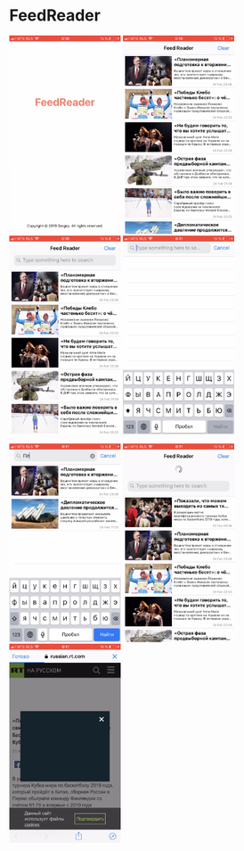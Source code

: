 # FeedReader

<p align="left">
  <img src="https://github.com/AkeyLaa/FeedReader/blob/master/Row/IMG_1518.PNG" width="200" title="hover text">
  <img src="https://github.com/AkeyLaa/FeedReader/blob/master/Row/IMG_1519.PNG" width="200" title="hover text">
  <img src="https://github.com/AkeyLaa/FeedReader/blob/master/Row/IMG_1520.PNG" width="200" title="hover text">
  <img src="https://github.com/AkeyLaa/FeedReader/blob/master/Row/IMG_1521.PNG" width="200" title="hover text">
</p>
<p align="left">
  <img src="https://github.com/AkeyLaa/FeedReader/blob/master/Row/IMG_1522.PNG" width="200" title="hover text">
  <img src="https://github.com/AkeyLaa/FeedReader/blob/master/Row/IMG_1523.PNG" width="200" title="hover text">
  <img src="https://github.com/AkeyLaa/FeedReader/blob/master/Row/IMG_1524.PNG" width="200" title="hover text">
</p>
